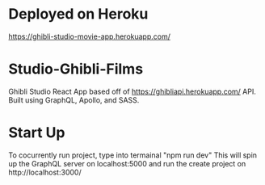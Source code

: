 # Deployed on Heroku
https://ghibli-studio-movie-app.herokuapp.com/

# Studio-Ghibli-Films
Ghibli Studio React App based off of https://ghibliapi.herokuapp.com/ API. Built using GraphQL, Apollo, and SASS.

# Start Up
To cocurrently run project, type into termainal "npm run dev" 
This will spin up the GraphQL server on localhost:5000 and run the create project on http://localhost:3000/
